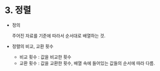 # 3. 정렬



- 정의
    
    주어진 자료를 기준에 따라서 순서대로 배열하는 것.
    

- 정렬의 비교, 교환 횟수
    - 비교 횟수 : 값을 비교한 횟수
    - 교환 횟수 : 값을 교환한 횟수, 배열 속에 들어있는 값들의 순서에 따라 다름.